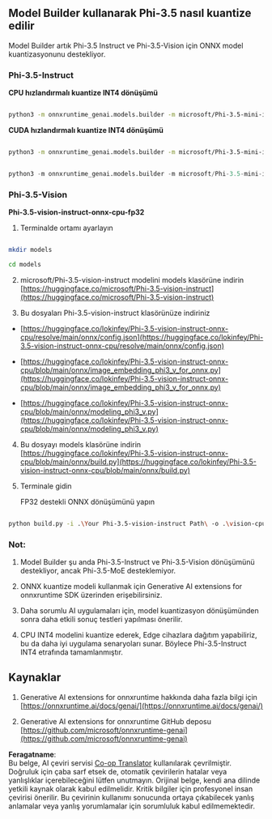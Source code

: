 <!--
CO_OP_TRANSLATOR_METADATA:
{
  "original_hash": "3bb9f5c926673593287eddc3741226cb",
  "translation_date": "2025-05-09T14:29:45+00:00",
  "source_file": "md/01.Introduction/04/UsingORTGenAIQuantifyingPhi.md",
  "language_code": "tr"
}
-->
## **Model Builder kullanarak Phi-3.5 nasıl kuantize edilir**

Model Builder artık Phi-3.5 Instruct ve Phi-3.5-Vision için ONNX model kuantizasyonunu destekliyor.

### **Phi-3.5-Instruct**

**CPU hızlandırmalı kuantize INT4 dönüşümü**

```bash

python3 -m onnxruntime_genai.models.builder -m microsoft/Phi-3.5-mini-instruct  -o ./onnx-cpu -p int4 -e cpu -c ./Phi-3.5-mini-instruct

```

**CUDA hızlandırmalı kuantize INT4 dönüşümü**

```bash

python3 -m onnxruntime_genai.models.builder -m microsoft/Phi-3.5-mini-instruct  -o ./onnx-cpu -p int4 -e cuda -c ./Phi-3.5-mini-instruct

```

```python

python3 -m onnxruntime_genai.models.builder -m microsoft/Phi-3.5-mini-instruct  -o ./onnx-cpu -p int4 -e cuda -c ./Phi-3.5-mini-instruct

```

### **Phi-3.5-Vision**

**Phi-3.5-vision-instruct-onnx-cpu-fp32**

1. Terminalde ortamı ayarlayın

```bash

mkdir models

cd models 

```

2. microsoft/Phi-3.5-vision-instruct modelini models klasörüne indirin  
[https://huggingface.co/microsoft/Phi-3.5-vision-instruct](https://huggingface.co/microsoft/Phi-3.5-vision-instruct)

3. Bu dosyaları Phi-3.5-vision-instruct klasörünüze indiriniz

- [https://huggingface.co/lokinfey/Phi-3.5-vision-instruct-onnx-cpu/resolve/main/onnx/config.json](https://huggingface.co/lokinfey/Phi-3.5-vision-instruct-onnx-cpu/resolve/main/onnx/config.json)

- [https://huggingface.co/lokinfey/Phi-3.5-vision-instruct-onnx-cpu/blob/main/onnx/image_embedding_phi3_v_for_onnx.py](https://huggingface.co/lokinfey/Phi-3.5-vision-instruct-onnx-cpu/blob/main/onnx/image_embedding_phi3_v_for_onnx.py)

- [https://huggingface.co/lokinfey/Phi-3.5-vision-instruct-onnx-cpu/blob/main/onnx/modeling_phi3_v.py](https://huggingface.co/lokinfey/Phi-3.5-vision-instruct-onnx-cpu/blob/main/onnx/modeling_phi3_v.py)

4. Bu dosyayı models klasörüne indirin  
[https://huggingface.co/lokinfey/Phi-3.5-vision-instruct-onnx-cpu/blob/main/onnx/build.py](https://huggingface.co/lokinfey/Phi-3.5-vision-instruct-onnx-cpu/blob/main/onnx/build.py)

5. Terminale gidin

    FP32 destekli ONNX dönüşümünü yapın

```bash

python build.py -i .\Your Phi-3.5-vision-instruct Path\ -o .\vision-cpu-fp32 -p f32 -e cpu

```

### **Not:**

1. Model Builder şu anda Phi-3.5-Instruct ve Phi-3.5-Vision dönüşümünü destekliyor, ancak Phi-3.5-MoE desteklemiyor.

2. ONNX kuantize modeli kullanmak için Generative AI extensions for onnxruntime SDK üzerinden erişebilirsiniz.

3. Daha sorumlu AI uygulamaları için, model kuantizasyon dönüşümünden sonra daha etkili sonuç testleri yapılması önerilir.

4. CPU INT4 modelini kuantize ederek, Edge cihazlara dağıtım yapabiliriz, bu da daha iyi uygulama senaryoları sunar. Böylece Phi-3.5-Instruct INT4 etrafında tamamlanmıştır.

## **Kaynaklar**

1. Generative AI extensions for onnxruntime hakkında daha fazla bilgi için [https://onnxruntime.ai/docs/genai/](https://onnxruntime.ai/docs/genai/)

2. Generative AI extensions for onnxruntime GitHub deposu [https://github.com/microsoft/onnxruntime-genai](https://github.com/microsoft/onnxruntime-genai)

**Feragatname**:  
Bu belge, AI çeviri servisi [Co-op Translator](https://github.com/Azure/co-op-translator) kullanılarak çevrilmiştir. Doğruluk için çaba sarf etsek de, otomatik çevirilerin hatalar veya yanlışlıklar içerebileceğini lütfen unutmayın. Orijinal belge, kendi ana dilinde yetkili kaynak olarak kabul edilmelidir. Kritik bilgiler için profesyonel insan çevirisi önerilir. Bu çevirinin kullanımı sonucunda ortaya çıkabilecek yanlış anlamalar veya yanlış yorumlamalar için sorumluluk kabul edilmemektedir.